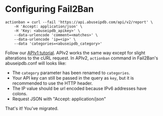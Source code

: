 # Configuring Fail2Ban

```
actionban = curl --fail 'https://api.abuseipdb.com/api/v2/report' \
    -H 'Accept: application/json' \
    -H 'Key: <abuseipdb_apikey>' \
    --data-urlencode 'comment=<matches>' \
    --data-urlencode 'ip=<ip>' \
    --data 'categories=<abuseipdb_category>'
```

Follow our [APIv1 tutorial](https://www.abuseipdb.com/fail2ban.html). APIv2 works the same way except for slight alterations to the cURL request. In APIv2, `actionban` command in Fail2Ban's abuseipdb.conf will looks like:

- The `category` parameter has been renamed to `categories`.
- Your API key can still be passed in the query as `key`, but it is recommended to use the HTTP header.
- The IP value should be url encoded because IPv6 addresses have colons.
- Request JSON with "Accept: application/json"

That's it! You've migrated.
